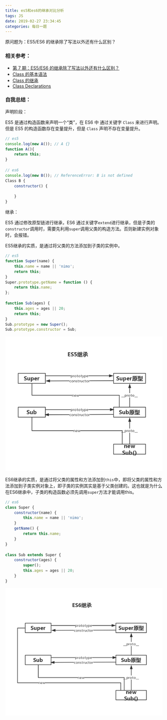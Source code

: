 ```yaml
---
title: es5和es6的继承对比分析
tags: JS
date: 2019-02-27 23:34:45
categories: 每日一题
---
```


原问题为：ES5/ES6 的继承除了写法以外还有什么区别？

### 相关参考：

- [第 7 期：ES5/ES6 的继承除了写法以外还有什么区别？](https://github.com/Advanced-Frontend/Daily-Interview-Question/issues/20)
- [Class 的基本语法](http://es6.ruanyifeng.com/#docs/class)
- [Class 的继承](http://es6.ruanyifeng.com/#docs/class-extends)
- [Class Declarations](https://leanpub.com/understandinges6/read#leanpub-auto-class-declarations)


### 自我总结：

声明阶段：

ES5 是通过构造函数来声明一个“类”，在 ES6 中 通过关键字 `Class` 来进行声明。但是 ES5 的构造函数存在变量提升，但是 `Class` 声明不存在变量提升。

```javascript
// es5
console.log(new A()); // A {}
function A(){
    return this;
}

// es6
console.log(new B()); // ReferenceError: B is not defined
Class B {
    constructor() {

    }
}
```

继承：

ES5 通过修改原型链进行继承，ES6 通过关键字`extend`进行继承，但是子类的`constructor`调用时，需要先利用`super`调用父类的构造方法。否则新建实例对象时，会报错。

ES5继承的实质，是通过将父类的方法添加到子类的实例中。

```javascript
// es5
function Super(name) {
    this.name = name || 'nimo';
    return this;
}
Super.prototype.getName = function () {
    return this.name;
};

function Sub(ages) {
    this.ages = ages || 20;
    return this;
}
Sub.prototype = new Super();
Sub.prototype.constructor = Sub;
```
![](/images/es5继承.jpg)

ES6继承的实质，是通过将父类的属性和方法添加到`this`中，即将父类的属性和方法添加到子类实例对象上，即子类的实例其实是基于父类创建的。这也就是为什么在ES6继承中，子类的构造函数必须先调用`super`方法才能调用this。

```javascript
// es6
class Super {
    constructor(name) {
        this.name = name || 'nimo';
    }
    getName() {
        return this.name;
    }
}

class Sub extends Super {
    constructor(ages) {
        super();
        this.ages = ages || 20;
    }
}
```
![](/images/es6继承.jpg)